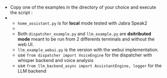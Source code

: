 - Copy one of the examples in the directory of your choice and execute the script :
- 
    - `home_assistant.py` is for **local** mode tested with Jabra Speak2
    - 
    - Both `dispatcher_example.py` and `llm_example.py` are **dsitributed mode** meant to be run from 2 differents terminals and without the web UI.
    - `llm_example_webui.py` is the version with the webui implementation.
    - use `from dispatcher import VoiceEngine` for the dispatcher with whisper backend and voice analysis
    - use `from llm_backend_async import AssistantEngine, logger` for the LLM backend

